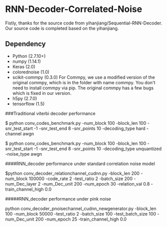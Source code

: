 # RNN-Decoder-Correlated-Noise
Fistly, thanks for the source code from yihanjiang/Sequential-RNN-Decoder. Our source code is completed based on the yihanjiang. 

## Dependency
- Python (2.7.10+)
- numpy (1.14.1)
- Keras (2.0)
- colorednoise (1.0)
- scikit-commpy (0.3.0) For Commpy, we use a modified version of the original commpy, which is in the folder with name commpy. You don't need to install commpy via pip. The original commpy has a few bugs which is fixed in our version.
- h5py (2.7.0)
- tensorflow (1.5)

###Traditional viterbi decoder performance


$ python conv_codes_benchmark.py -num_block 100 -block_len 100 -snr_test_start -1 -snr_test_end 8 -snr_points 10 -decoding_type hard -channel awgn

$ python conv_codes_benchmark.py -num_block 100 -block_len 100 -snr_test_start -1 -snr_test_end 8 -snr_points 10 -decoding_type unquantized -noise_type awgn

####RNN_decoder performance under standard correlation noise model

$python conv_decoder_relationchannel_cudnn.py -block_len 200 -num_block 100000 -code_rate 2 -test_ratio 2 -batch_size 200 -num_Dec_layer 2 -num_Dec_unit 200  -num_epoch 30 -relation_val 0.8 -train_channel_high 0.0
    

#####RNN_decoder performance under pink noise

python conv_decoder_pnoisechannel_cudnn_newgenerator.py -block_len 100 -num_block 50000 -test_ratio 2 -batch_size 100 -test_batch_size 100 -num_Dec_unit 200 -num_epoch 25 -train_channel_high 0.0